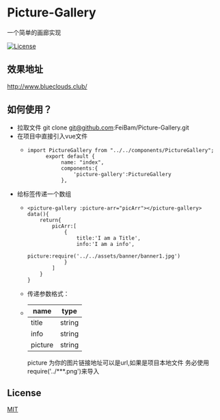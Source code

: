 # Picture-Gallery

一个简单的画廊实现

[![License](https://badgen.net/github/license/sequelize/sequelize)](https://github.com/sequelize/sequelize/blob/master/LICENSE)

## 效果地址

http://www.blueclouds.club/

## 如何使用？

+ 拉取文件 git clone git@github.com:FeiBam/Picture-Gallery.git
+ 在项目中直接引入vue文件
    - ```
      import PictureGallery from "../../components/PictureGallery";
            export default {
                 name: "index",
                 components:{
                     'picture-gallery':PictureGallery
                 },
      ```
+ 给标签传递一个数组
    - ```
      <picture-gallery :picture-arr="picArr"></picture-gallery>
      data(){
          return{
              picArr:[
                  {
                      title:'I am a Title',
                      info:'I am a info',
                      picture:require('../../assets/banner/banner1.jpg')
                  }
              ]
          }
      }
      ```
    - 传递参数格式：
    - |  name   | type  |
      |  ----  | ----  |
      | title  | string |
      | info  | string |
      | picture|string|
      
      picture 为你的图片链接地址可以是url,如果是项目本地文件 务必使用 require('../***.png')来导入




## License

[MIT](http://opensource.org/licenses/MIT)

